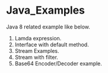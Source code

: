 # Java_Examples
Java 8 related example like below.
1. Lamda expression.
2. Interface with default method.
3. Stream Examples.
4. Stream with filter.
5. Base64 Encoder/Decoder example.
